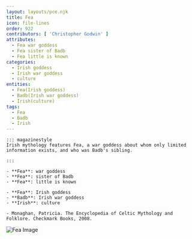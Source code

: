 ```yaml
---
layout: layouts/pce.njk
title: Fea
icon: file-lines
order: 922
contributors: [ 'Christopher Godwin' ]
attributes:
  - Fea war goddess
  - Fea sister of Badb
  - Fea little is known
categories:
  - Irish goddess
  - Irish war goddess
  - culture
entities:
  - Fea(Irish goddess)
  - Badb(Irish war goddess)
  - Irish(culture)
tags:
  - Fea
  - Badb
  - Irish
---
```

``` tab [group1:Info]
::: magazinestyle
Irish mythology features Fea, a war goddess about whom only limited information exists, and who was Badb's sibling.

:::
```
``` tab [group1:Attributes]
- **Fea**: war goddess
- **Fea**: sister of Badb
- **Fea**: little is known
```
``` tab [group1:Entities]
- **Fea**: Irish goddess
- **Badb**: Irish war goddess
- **Irish**: culture
```
``` tab [group1:Sources]
- Monaghan, Patricia. The Encyclopedia of Celtic Mythology and Folklore. Checkmark Books, 2008.
```
![Fea Image]([None])
